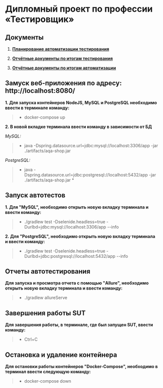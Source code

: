 # Дипломный проект по профессии «Тестировщик»
## Документы

1. **[Планирование автоматизации тестирования](https://github.com/Vitalya717/Project_diploma/blob/main/documents/Plan.md)**

2. **[Отчётные документы по итогам тестирования](https://github.com/Vitalya717/Project_diploma/blob/main/documents/Report.md)**

3. **[Отчётные документы по итогам автоматизации](https://github.com/Vitalya717/Project_diploma/blob/main/documents/Summary.md)**

## Замуск веб-приложения по адресу: http://localhost:8080/

**1. Для запуска контейнеров NodeJS, MySQL и PostgreSQL необходимо ввести в терминале команду:**
> * docker-compose up

**2. В новой вкладке терминала ввести команду в зависимости от БД**
   
   *MySQL:*
   > * java -Dspring.datasource.url=jdbc:mysql://localhost:3306/app -jar ./artifacts/aqa-shop.jar

   *PostgreSQL:*
   > * java -Dspring.datasource.url=jdbc:postgresql://localhost:5432/app -jar ./artifacts/aqa-shop.jar
>    * 
## Запуск автотестов

**1. Для "MySQL", необходимо открыть новую вкладку терминала и ввести команду:**
> * ./gradlew test -Dselenide.headless=true -Durlbd=jdbc:mysql://localhost:3306/app --info

**2. Для "PostgreSQL", необходимо открыть новую вкладку терминала и ввести команду:**
> * ./gradlew test -Dselenide.headless=true -Durlbd=jdbc:postgresql://localhost:5432/app --info

## Отчеты автотестирования

**Для запуска и просмотра отчета с помощью "Allure", необходимо открыть новую вкладку терминала и ввести команду:**
> * ./gradlew allureServe

## Завершения работы SUT

**Для завершения работы, в терминале, где был запущен SUT, ввести команду:**
> * Ctrl+C

## Остановка и удаление контейнера

**Для остановки работы контейнеров "Docker-Compose", необходимо в терминал ввести следующую команду:**
> * docker-compose down




